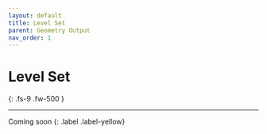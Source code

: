 ```yaml
---
layout: default
title: Level Set
parent: Geometry Output
nav_order: 1
---
```


# Level Set
{: .fs-9 .fw-500 }

---

Coming soon
{: .label .label-yellow}